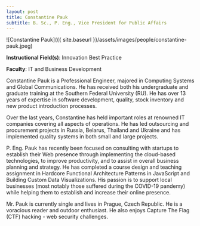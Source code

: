 ```yaml
---
layout: post
title: Constantine Pauk
subtitle: B. Sc., P. Eng., Vice President for Public Affairs
---
```


![Constantine Pauk]({{ site.baseurl }}/assets/images/people/constantine-pauk.jpeg)

**Instructional Field(s)**: Innovation Best Practice

**Faculty**: IT and Business Development

Constantine Pauk is a Professional Engineer, majored in Computing Systems and Global Communications. He has received both his undergraduate and graduate training at the Southern Federal University (RU). He has over 13 years of expertise in software development, quality, stock inventory and new product introduction processes.

Over the last years, Constantine has held important roles at renowned IT companies covering all aspects of operations. He has led outsourcing and procurement projects in Russia, Belarus, Thailand and Ukraine and has implemented quality systems in both small and large projects.

P. Eng. Pauk has recently been focused on consulting with startups to establish their Web presence through implementing the cloud-based technologies, to improve productivity, and to assist in overall business planning and strategy. He has completed a course design and teaching assignment in Hardcore Functional Architecture Patterns in JavaScript  and Building Custom Data Visualizations. His passion is to support local businesses (most notably those suffered during the COVID-19 pandemy) while helping them to establish and increase their online presence.

Mr. Pauk is currently single and lives in Prague, Czech Republic. He is a voracious reader and outdoor enthusiast. He also enjoys Capture The Flag (CTF) hacking - web security challenges.
